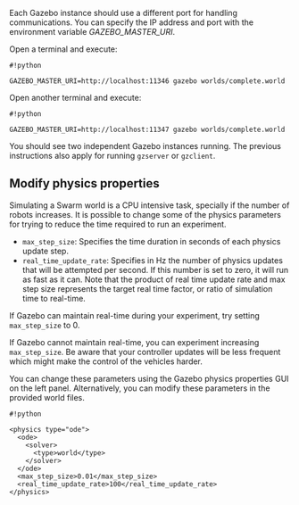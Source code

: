 Each Gazebo instance should use a different port for handling communications. You can specify the IP address and port with the environment variable *GAZEBO_MASTER_URI*.

Open a terminal and execute:

```
#!python

GAZEBO_MASTER_URI=http://localhost:11346 gazebo worlds/complete.world
```

Open another terminal and execute:

```
#!python

GAZEBO_MASTER_URI=http://localhost:11347 gazebo worlds/complete.world
```

You should see two independent Gazebo instances running. The previous instructions also apply for running `gzserver` or `gzclient`.

## Modify physics properties

Simulating a Swarm world is a CPU intensive task, specially if the number of robots increases. It is possible to change some of the physics parameters for trying to reduce the time required to run an experiment. 

* `max_step_size`: Specifies the time duration in seconds of each physics update step.
* `real_time_update_rate`: Specifies in Hz the number of physics updates that will be attempted per second. If this number is set to zero, it will run as fast as it can. Note that the product of real time update rate and max step size represents the target real time factor, or ratio of simulation time to real-time.

If Gazebo can maintain real-time during your experiment, try setting `max_step_size` to 0.

If Gazebo cannot maintain real-time, you can experiment increasing `max_step_size`. Be aware that your controller updates will be less frequent which might make the control of the vehicles harder.

You can change these parameters using the Gazebo physics properties GUI on the left panel. Alternatively, you can modify these parameters in the provided world files.


```
#!python

<physics type="ode">
  <ode>
    <solver>
      <type>world</type>
    </solver>
  </ode>
  <max_step_size>0.01</max_step_size>
  <real_time_update_rate>100</real_time_update_rate>
</physics>
```
